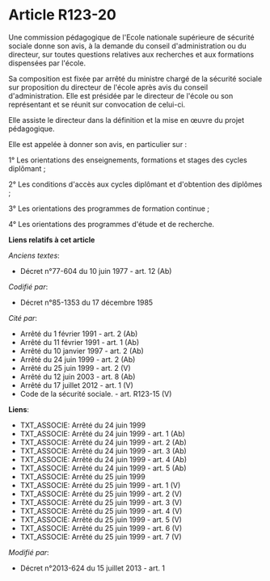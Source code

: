 # Article R123-20

Une commission pédagogique de l'Ecole nationale supérieure de sécurité sociale donne son avis, à la demande du conseil
d'administration ou du directeur, sur toutes questions relatives aux recherches et aux formations dispensées par l'école.

Sa composition est fixée par arrêté du ministre chargé de la sécurité sociale sur proposition du directeur de l'école après
avis du conseil d'administration. Elle est présidée par le directeur de l'école ou son représentant et se réunit sur
convocation de celui-ci.

Elle assiste le directeur dans la définition et la mise en œuvre du projet pédagogique.

Elle est appelée à donner son avis, en particulier sur :

1° Les orientations des enseignements, formations et stages des cycles diplômant ;

2° Les conditions d'accès aux cycles diplômant et d'obtention des diplômes ;

3° Les orientations des programmes de formation continue ;

4° Les orientations des programmes d'étude et de recherche.

**Liens relatifs à cet article**

_Anciens textes_:

  - Décret n°77-604 du 10 juin 1977 - art. 12 (Ab)

_Codifié par_:

  - Décret n°85-1353 du 17 décembre 1985

_Cité par_:

  - Arrêté du 1 février 1991 - art. 2 (Ab)
  - Arrêté du 11 février 1991 - art. 1 (Ab)
  - Arrêté du 10 janvier 1997 - art. 2 (Ab)
  - Arrêté du 24 juin 1999 - art. 2 (Ab)
  - Arrêté du 25 juin 1999 - art. 2 (V)
  - Arrêté du 12 juin 2003 - art. 8 (Ab)
  - Arrêté du 17 juillet 2012 - art. 1 (V)
  - Code de la sécurité sociale. - art. R123-15 (V)

**Liens**:

  - TXT_ASSOCIE: Arrêté du 24 juin 1999
  - TXT_ASSOCIE: Arrêté du 24 juin 1999 - art. 1 (Ab)
  - TXT_ASSOCIE: Arrêté du 24 juin 1999 - art. 2 (Ab)
  - TXT_ASSOCIE: Arrêté du 24 juin 1999 - art. 3 (Ab)
  - TXT_ASSOCIE: Arrêté du 24 juin 1999 - art. 4 (Ab)
  - TXT_ASSOCIE: Arrêté du 24 juin 1999 - art. 5 (Ab)
  - TXT_ASSOCIE: Arrêté du 25 juin 1999
  - TXT_ASSOCIE: Arrêté du 25 juin 1999 - art. 1 (V)
  - TXT_ASSOCIE: Arrêté du 25 juin 1999 - art. 2 (V)
  - TXT_ASSOCIE: Arrêté du 25 juin 1999 - art. 3 (V)
  - TXT_ASSOCIE: Arrêté du 25 juin 1999 - art. 4 (V)
  - TXT_ASSOCIE: Arrêté du 25 juin 1999 - art. 5 (V)
  - TXT_ASSOCIE: Arrêté du 25 juin 1999 - art. 6 (V)
  - TXT_ASSOCIE: Arrêté du 25 juin 1999 - art. 7 (V)

_Modifié par_:

  - Décret n°2013-624 du 15 juillet 2013 - art. 1
